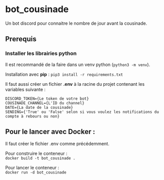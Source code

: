 # bot_cousinade
Un bot discord pour connaitre le nombre de jour avant la cousinade.

## Prerequis
### Installer les librairies python
Il est recommandé de la faire dans un venv python (`python3 -m venv`).  

Installation avec **pip** : `pip3 install -r requirements.txt`  

Il faut aussi créer un fichier **.env** à la racine du projet contenant les variables suivante :  
```
DISCORD_TOKEN={Le token de votre bot}
COUSINADE_CHANNEL={L'ID du channel}
DATE={La date de la cousinade}
SENDING={'True' ou 'False' selon si vous voulez les notifications du compte à rebours ou non}
```

## Pour le lancer avec Docker :
Il faut créer le fichier .env comme précédemment.  

Pour construire le conteneur :  
`docker build -t bot_cousinade .`

Pour lancer le conteneur :  
`docker run -d bot_cousinade`
